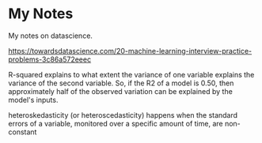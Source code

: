 # My Notes
My notes on datascience.

https://towardsdatascience.com/20-machine-learning-interview-practice-problems-3c86a572eeec


R-squared explains to what extent the variance of one variable explains the variance of the second variable. So, if the R2 of a model is 0.50, then approximately half of the observed variation can be explained by the model's inputs.


heteroskedasticity (or heteroscedasticity) happens when the standard errors of a variable, monitored over a specific amount of time, are non-constant
